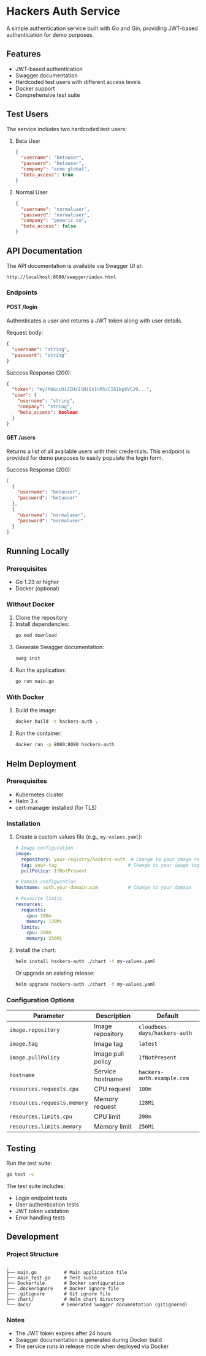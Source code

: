 # Hackers Auth Service

A simple authentication service built with Go and Gin, providing JWT-based authentication for demo purposes.

## Features

- JWT-based authentication
- Swagger documentation
- Hardcoded test users with different access levels
- Docker support
- Comprehensive test suite

## Test Users

The service includes two hardcoded test users:

1. Beta User
   ```json
   {
     "username": "betauser",
     "password": "betauser",
     "company": "acme global",
     "beta_access": true
   }
   ```

2. Normal User
   ```json
   {
     "username": "normaluser",
     "password": "normaluser",
     "company": "generic co",
     "beta_access": false
   }
   ```

## API Documentation

The API documentation is available via Swagger UI at:
```
http://localhost:8080/swagger/index.html
```

### Endpoints

#### POST /login
Authenticates a user and returns a JWT token along with user details.

Request body:
```json
{
  "username": "string",
  "password": "string"
}
```

Success Response (200):
```json
{
  "token": "eyJhbGciOiJIUzI1NiIsInR5cCI6IkpXVCJ9...",
  "user": {
    "username": "string",
    "company": "string",
    "beta_access": boolean
  }
}
```

#### GET /users
Returns a list of all available users with their credentials. This endpoint is provided for demo purposes to easily populate the login form.

Success Response (200):
```json
[
  {
    "username": "betauser",
    "password": "betauser"
  },
  {
    "username": "normaluser",
    "password": "normaluser"
  }
]
```

## Running Locally

### Prerequisites
- Go 1.23 or higher
- Docker (optional)

### Without Docker

1. Clone the repository
2. Install dependencies:
   ```bash
   go mod download
   ```
3. Generate Swagger documentation:
   ```bash
   swag init
   ```
4. Run the application:
   ```bash
   go run main.go
   ```

### With Docker

1. Build the image:
   ```bash
   docker build -t hackers-auth .
   ```
2. Run the container:
   ```bash
   docker run -p 8080:8080 hackers-auth
   ```

## Helm Deployment

### Prerequisites
- Kubernetes cluster
- Helm 3.x
- cert-manager installed (for TLS)

### Installation

1. Create a custom values file (e.g., `my-values.yaml`):
   ```yaml
   # Image configuration
   image:
     repository: your-registry/hackers-auth  # Change to your image repository
     tag: your-tag                          # Change to your image tag
     pullPolicy: IfNotPresent

   # Domain configuration
   hostname: auth.your-domain.com           # Change to your domain

   # Resource limits
   resources:
     requests:
       cpu: 100m
       memory: 128Mi
     limits:
       cpu: 200m
       memory: 256Mi
   ```

2. Install the chart:
   ```bash
   helm install hackers-auth ./chart -f my-values.yaml
   ```

   Or upgrade an existing release:
   ```bash
   helm upgrade hackers-auth ./chart -f my-values.yaml
   ```

### Configuration Options

| Parameter | Description | Default |
|-----------|-------------|---------|
| `image.repository` | Image repository | `cloudbees-days/hackers-auth` |
| `image.tag` | Image tag | `latest` |
| `image.pullPolicy` | Image pull policy | `IfNotPresent` |
| `hostname` | Service hostname | `hackers-auth.example.com` |
| `resources.requests.cpu` | CPU request | `100m` |
| `resources.requests.memory` | Memory request | `128Mi` |
| `resources.limits.cpu` | CPU limit | `200m` |
| `resources.limits.memory` | Memory limit | `256Mi` |

## Testing

Run the test suite:
```bash
go test -v
```

The test suite includes:
- Login endpoint tests
- User authentication tests
- JWT token validation
- Error handling tests

## Development

### Project Structure
```
.
├── main.go          # Main application file
├── main_test.go     # Test suite
├── Dockerfile       # Docker configuration
├── .dockerignore    # Docker ignore file
├── .gitignore       # Git ignore file
├── chart/           # Helm chart directory
└── docs/           # Generated Swagger documentation (gitignored)
```

### Notes
- The JWT token expires after 24 hours
- Swagger documentation is generated during Docker build
- The service runs in release mode when deployed via Docker
